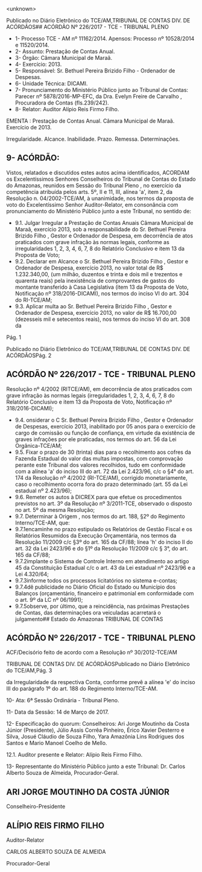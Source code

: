 &lt;unknown&gt;

Publicado  no  Diário Eletrônico do TCE/AM,TRIBUNAL DE CONTAS DIV. DE  ACÓRDÃOS## ACÓRDÃO Nº 226/2017 - TCE - TRIBUNAL PLENO

- 1- Processo TCE - AM nº 11162/2014. Apensos: Processo nº  10528/2014 e 11520/2014.
- 2- Assunto: Prestação de Contas Anual.
- 3- Órgão: Câmara Municipal de Maraã.
- 4- Exercício: 2013.
- 5- Responsável: Sr. Bethuel Pereira Brizido Filho - Ordenador de Despesas.
- 6- Unidade Técnica: DICAMI.
- 7- Pronunciamento  do Ministério  Público  junto  ao Tribunal  de Contas: Parecer  nº 5878/2016-MP-EFC,  da  Dra.  Evelyn  Freire  de  Carvalho  ,  Procuradora  de  Contas (fls.239/242).
- 8- Relator: Auditor Alípio Reis Firmo Filho.

EMENTA : Prestação  de  Contas  Anual.  Câmara Municipal de Maraã. Exercício de 2013.

Irregularidade. Alcance. Inabilidade. Prazo. Remessa. Determinações.

## 9- ACÓRDÃO:

Vistos, relatados e discutidos estes autos acima identificados, ACORDAM os Excelentíssimos Senhores Conselheiros do Tribunal de Contas do Estado do Amazonas, reunidos em Sessão do Tribunal Pleno , no exercício da competência atribuída pelos arts. 5º,  II e 11,  III, alínea 'a', item 2, da Resolução n. 04/2002-TCE/AM, à unanimidade, nos termos da proposta de voto do Excelentíssimo Senhor Auditor-Relator, em consonância com pronunciamento do Ministério Público junto a este Tribunal, no sentido de:

- 9.1. Julgar  Irregular a  Prestação  de  Contas  Anuais  Câmara  Municipal  de Maraã, exercício 2013, sob a responsabilidade  do Sr. Bethuel Pereira Brizido Filho , Gestor e Ordenador de Despesa, em decorrência de atos praticados com grave infração às normas legais, conforme as irregularidades 1, 2, 3, 4, 6, 7, 8 do Relatório Conclusivo e item 13 da Proposta de Voto;
- 9.2. Declarar em Alcance o Sr. Bethuel  Pereira  Brizido  Filho ,  Gestor  e Ordenador de Despesa, exercício 2013, no valor total de R$ 1.232.340,00, (um  milhão,  duzentos  e  trinta  e  dois  mil  e  trezentos  e quarenta reais) pela inexistência de comprovantes de gastos do montante transferido à Casa Legislativa (item 13 da Proposta de  Voto, Notificação nº 318/2016-DICAMI), nos termos do inciso VI do art. 304 do RI-TCE/AM;
- 9.3. Aplicar multa ao Sr. Bethuel Pereira Brizido Filho , Gestor e Ordenador  de  Despesa,  exercício  2013,  no  valor  de R$  16.700,00 (dezesseis mil e setecentos reais), nos termos do inciso VI do art. 308 da

Pág. 1

Publicado  no  Diário Eletrônico do TCE/AM,TRIBUNAL DE CONTAS DIV. DE  ACÓRDÃOSPág. 2

## ACÓRDÃO Nº 226/2017 - TCE - TRIBUNAL PLENO

Resolução  nº  4/2002  (RITCE/AM),  em  decorrência  de  atos  praticados com grave infração às normas legais (irregularidades 1, 2, 3, 4, 6, 7, 8 do Relatório  Conclusivo  e  item  13  da  Proposta  de  Voto,  Notificação  nº 318/2016-DICAMI);

- 9.4. onsiderar o C Sr. Bethuel Pereira Brizido Filho , Gestor e Ordenador de Despesas,  exercício  2013,  inabilitado  por  05  anos  para  o  exercício  de cargo de comissão ou função de confiança, em virtude da existência de graves  infrações  por  ele  praticadas,  nos  termos  do  art.  56  da  Lei Orgânica-TCE/AM;
- 9.5. Fixar  o  prazo  de  30  (trinta)  dias para  o  recolhimento  aos  cofres  da Fazenda  Estadual  do  valor  das  multas  impostas,  com  comprovação perante este Tribunal dos valores recolhidos, tudo em conformidade com a alínea 'a' do inciso III do art. 72 da Lei 2.423/96, c/c o §4° do art. 174 da Resolução nº 4/2002 (RI-TCE/AM), corrigido monetariamente, caso o recolhimento ocorra fora do prazo determinado (art. 55 da Lei estadual nº 2.423/96);
- 9.6. Remeter  os  autos  à  DICREX para  que  efetue  os  procedimentos previstos no art. 3º da Resolução nº 3/2011-TCE, observado o disposto no art. 5º da mesma Resolução;
- 9.7. Determinar  à  Origem , nos  termos  do  art.  188,  §2º  do  Regimento Interno/TCE-AM, que:
- 9.7.1encaminhe no prazo estipulado os Relatórios de Gestão Fiscal e os  Relatórios  Resumidos  da  Execução  Orçamentária,  nos  termos  da Resolução 11/2009 c/c §3º do art. 165 da CF/88; línea 'h' do inciso II do art.  32  da  Lei  2423/96 e do §1º da Resolução 11/2009 c/c § 3°, do art. 165 da CF/88;
- 9.7.2implante o Sistema de Controle Interno em atendimento ao artigo 45 da Constituição Estadual c/c o art. 43 da Lei estadual nº 2423/96 e a Lei 4.320/64;
- 9.7.3informe todos os processos licitatórios no sistema e-contas;
- 9.7.4dê  publicidade  no  Diário  Oficial  do  Estado  ou  Município  dos Balanços (orçamentário, financeiro e patrimonial em conformidade com o art. 9º da LC nº 06/1991);
- 9.7.5observe, por último, que a reincidência, nas próximas Prestações de Contas, das determinações ora veiculadas acarretará  o julgamento## Estado do Amazonas TRIBUNAL DE CONTAS

## ACÓRDÃO Nº 226/2017 - TCE - TRIBUNAL PLENO

ACF/Decisório feito de acordo com a Resolução nº 30/2012-TCE/AM

TRIBUNAL DE CONTAS DIV. DE  ACÓRDÃOSPublicado  no  Diário Eletrônico do TCE/AM,Pág. 3

da  Irregularidade da respectiva Conta, conforme prevê a alínea 'e' do inciso III do parágrafo 1º do art. 188 do Regimento Interno/TCE-AM.

10-  Ata: 6ª Sessão Ordinária - Tribunal Pleno.

11-  Data da Sessão: 14 de Março de 2017.

12-  Especificação  do  quorum: Conselheiros: Ari Jorge  Moutinho  da  Costa  Júnior (Presidente),  Júlio  Assis  Corrêa  Pinheiro,  Érico  Xavier  Desterro  e  Silva,  Josué Cláudio de Souza Filho, Yara Amazônia Lins Rodrigues dos Santos e Mario Manoel Coelho de Mello.

12.1. Auditor presente e Relator: Alípio Reis Firmo Filho.

13-  Representante  do  Ministério  Público  junto  a  este Tribunal: Dr. Carlos  Alberto Souza de Almeida, Procurador-Geral.

## ARI JORGE MOUTINHO DA COSTA JÚNIOR

Conselheiro-Presidente

## ALÍPIO REIS FIRMO FILHO

Auditor-Relator

CARLOS ALBERTO SOUZA DE ALMEIDA

Procurador-Geral